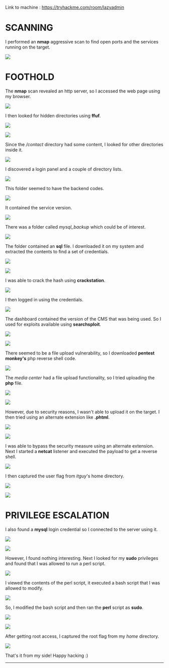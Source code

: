
Link to machine : https://tryhackme.com/room/lazyadmin

# SCANNING

I performed an **nmap** aggressive scan to find open ports and the services running on the target.

![](IMAGES/1.png)

# FOOTHOLD

The **nmap** scan revealed an http server, so I accessed the web page using my browser.

![](IMAGES/2.png)

I then looked for hidden directories using **ffuf**.

![](IMAGES/3.png)

![](IMAGES/4.png)

Since the */contact* directory had some content, I looked for other directories inside it.

![](IMAGES/5.png)

I discovered a login panel and a couple of directory lists.

![](IMAGES/6.png)

This folder seemed to have the backend codes.

![](IMAGES/7.png)

It contained the service version.

![](IMAGES/8.png)

There was a folder called *mysql_backup* which could be of interest.

![](IMAGES/9.png)

The folder contained an **sql** file. I downloaded it on my system and extracted the contents to find a set of credentials.

![](IMAGES/10.png)

![](IMAGES/11.png)

I was able to crack the hash using **crackstation**.

![](IMAGES/12.png)

I then logged in using the credentials.

![](IMAGES/13.png)

The dashboard contained the version of the CMS that was being used. So I used for exploits available using **searchsploit**.

![](IMAGES/14.png)

![](IMAGES/15.png)

There seemed to be a file upload vulnerability, so I downloaded **pentest monkey's** php reverse shell code.

![](IMAGES/16.png)

The *media center* had a file upload functionality, so I tried uploading the **php** file. 

![](IMAGES/17.png)

![](IMAGES/18.png)

However, due to security reasons, I wasn't able to upload it on the target. I then tried using an alternate extension like **.phtml**.

![](IMAGES/19.png)

![](IMAGES/20.png)

I was able to bypass the security measure using an alternate extension. Next I started a **netcat** listener and executed the payload to get a reverse shell.

![](IMAGES/21.png)

I then captured the user flag from *itguy*'s home directory.

![](IMAGES/22.png)

![](IMAGES/23.png)

# PRIVILEGE ESCALATION

I also found a **mysql** login credential so I connected to the server using it.

![](IMAGES/24.png)

![](IMAGES/25.png)

However, I found nothing interesting. Next I looked for my **sudo** privileges and found that I was allowed to run a perl script.

![](IMAGES/26.png)

I viewed the contents of the perl script, it executed a bash script that I was allowed to modify.

![](IMAGES/27.png)

So, I modified the bash script and then ran the **perl** script as **sudo**.

![](IMAGES/28.png)

![](IMAGES/29.png)

After getting root access, I captured the root flag from my *home* directory.

![](IMAGES/30.png)

That's it from my side!
Happy hacking :)

---
